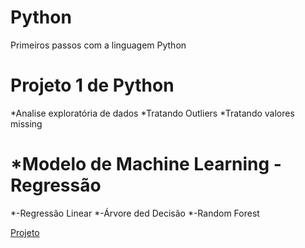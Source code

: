 # Python
Primeiros passos com a linguagem Python

# Projeto 1 de Python 
*Analise exploratória de dados
*Tratando Outliers
*Tratando valores missing
# *Modelo de Machine Learning - Regressão
*-Regressão Linear
*-Árvore ded Decisão
*-Random Forest

[Projeto](https://github.com/CandidoFernando/python)
